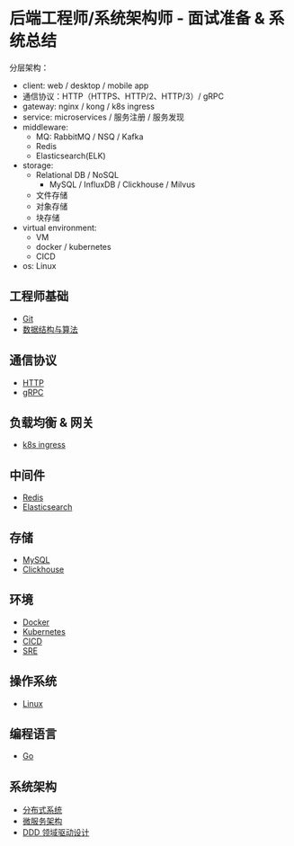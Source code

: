 # 后端工程师/系统架构师 - 面试准备 & 系统总结

分层架构：
- client: web / desktop / mobile app
- 通信协议：HTTP（HTTPS、HTTP/2、HTTP/3）/ gRPC
- gateway: nginx / kong / k8s ingress
- service: microservices / 服务注册 / 服务发现
- middleware:
    - MQ: RabbitMQ / NSQ / Kafka
    - Redis
    - Elasticsearch(ELK)
- storage:
    - Relational DB / NoSQL
        - MySQL / InfluxDB / Clickhouse / Milvus
    - 文件存储
    - 对象存储
    - 块存储
- virtual environment:
    - VM
    - docker / kubernetes
    - CICD
- os: Linux

## 工程师基础

- [Git](./basic/git.md)
- [数据结构与算法]()

## 通信协议

- [HTTP](./communication-protocol/http.md)
- [gRPC]()

## 负载均衡 & 网关

- [k8s ingress]()

## 中间件

- [Redis](./middleware/redis.md)
- [Elasticsearch]()

## 存储

- [MySQL](./storage/mysql.md)
- [Clickhouse]()

## 环境

- [Docker](./environment/docker.md)
- [Kubernetes](./environment/kubernetes.md)
- [CICD]()
- [SRE]()

## 操作系统

- [Linux]()

## 编程语言

- [Go](./language/go.md)

## 系统架构

- [分布式系统]()
- [微服务架构]()
- [DDD 领域驱动设计]()